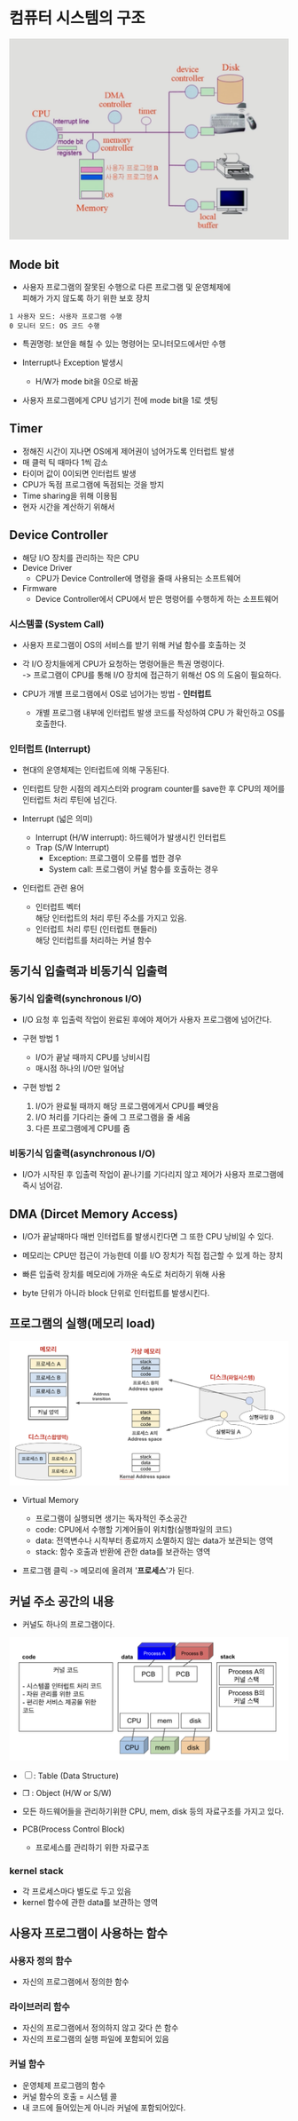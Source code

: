 # 컴퓨터 시스템의 구조

![system_architecture](../images/system_architecture.png)

## Mode bit

- 사용자 프로그램의 잘못된 수행으로 다른 프로그램 및 운영체제에  
  피해가 가지 않도록 하기 위한 보호 장치

```
1 사용자 모드: 사용자 프로그램 수행
0 모니터 모드: OS 코드 수행
```

- 특권명령: 보안을 해칠 수 있는 명령어는 모니터모드에서만 수행

- Interrupt나 Exception 발생시

  - H/W가 mode bit을 0으로 바꿈

- 사용자 프로그램에게 CPU 넘기기 전에 mode bit을 1로 셋팅

## Timer

- 정해진 시간이 지나면 OS에게 제어권이 넘어가도록 인터럽트 발생
- 매 클럭 틱 때마다 1씩 감소
- 타이머 값이 0이되면 인터럽트 발생
- CPU가 독점 프로그램에 독점되는 것을 방지
- Time sharing을 위해 이용됨
- 현자 시간을 계산하기 위해서

## Device Controller

- 해당 I/O 장치를 관리하는 작은 CPU
- Device Driver
  - CPU가 Device Controller에 명령을 줄때 사용되는 소프트웨어
- Firmware
  - Device Controller에서 CPU에서 받은 명령어를 수행하게 하는 소프트웨어

### 시스템콜 (System Call)

- 사용자 프로그램이 OS의 서비스를 받기 위해 커널 함수를 호출하는 것

- 각 I/O 장치들에게 CPU가 요청하는 명령어들은 특권 명령이다.  
   -> 프로그램이 CPU를 통해 I/O 장치에 접근하기 위해선 OS 의 도움이 필요하다.
- CPU가 개별 프로그램에서 OS로 넘어가는 방법 - **인터럽트**
  - 개별 프로그램 내부에 인터럽트 발생 코드를 작성하여 CPU 가 확인하고 OS를 호출한다.

### 인터럽트 (Interrupt)

- 현대의 운영체제는 인터럽트에 의해 구동된다.

- 인터럽트 당한 시점의 레지스터와 program counter를 save한 후 CPU의 제어를 인터럽트 처리 루틴에 넘긴다.

- Interrupt (넓은 의미)

  - Interrupt (H/W interrupt): 하드웨어가 발생시킨 인터럽트
  - Trap (S/W Interrupt)
    - Exception: 프로그램이 오류를 법한 경우
    - System call: 프로그램이 커널 함수를 호출하는 경우

- 인터럽트 관련 용어
  - 인터럽트 벡터  
    해당 인터럽트의 처리 루틴 주소를 가지고 있음.
  - 인터럽트 처리 루틴 (인터럽트 핸들러)  
    해당 인터럽트를 처리하는 커널 함수

## 동기식 입출력과 비동기식 입출력

### 동기식 입출력(synchronous I/O)

- I/O 요청 후 입출력 작업이 완료된 후에야 제어가 사용자 프로그램에 넘어간다.

- 구현 방법 1

  - I/O가 끝날 때까지 CPU를 낭비시킴
  - 매시점 하나의 I/O만 일어남

- 구현 방법 2
  1. I/O가 완료될 때까지 해당 프로그램에게서 CPU를 빼앗음
  2. I/O 처리를 기다리는 줄에 그 프로그램을 줄 세움
  3. 다른 프로그램에게 CPU를 줌

### 비동기식 입출력(asynchronous I/O)

- I/O가 시작된 후 입출력 작업이 끝나기를 기다리지 않고 제어가 사용자 프로그램에 즉시 넘어감.

## DMA (Dircet Memory Access)

- I/O가 끝날때마다 매번 인터럽트를 발생시킨다면 그 또한 CPU 낭비일 수 있다.

- 메모리는 CPU만 접근이 가능한데 이를 I/O 장치가 직접 접근할 수 있게 하는 장치

- 빠른 입출력 장치를 메모리에 가까운 속도로 처리하기 위해 사용

- byte 단위가 아니라 block 단위로 인터럽트를 발생시킨다.

## 프로그램의 실행(메모리 load)

![running program](../images/running_program.png)

- Virtual Memory

  - 프로그램이 실행되면 생기는 독자적인 주소공간
  - code: CPU에서 수행할 기계어들이 위치함(실행파일의 코드)
  - data: 전역변수나 시작부터 종료까지 소멸하지 않는 data가 보관되는 영역
  - stack: 함수 호출과 반환에 관한 data를 보관하는 영역

- 프로그램 클릭 -> 메모리에 올려져 '**프로세스**'가 된다.

## 커널 주소 공간의 내용

- 커널도 하나의 프로그램이다.

![kernel content](../images/kernel_content.png)

- ☐ : Table (Data Structure)
- ❒ : Object (H/W or S/W)

- 모든 하드웨어들을 관리하기위한 CPU, mem, disk 등의 자료구조를 가지고 있다.
- PCB(Process Control Block)
  - 프로세스를 관리하기 위한 자료구조

### kernel stack

- 각 프로세스마다 별도로 두고 있음
- kernel 함수에 관한 data를 보관하는 영역

## 사용자 프로그램이 사용하는 함수

### 사용자 정의 함수

- 자신의 프로그램에서 정의한 함수

### 라이브러리 함수

- 자신의 프로그램에서 정의하지 않고 갖다 쓴 함수
- 자신의 프로그램의 실행 파일에 포함되어 있음

### 커널 함수

- 운영체제 프로그램의 함수
- 커널 함수의 호출 = 시스템 콜
- 내 코드에 들어있는게 아니라 커널에 포함되어있다.
